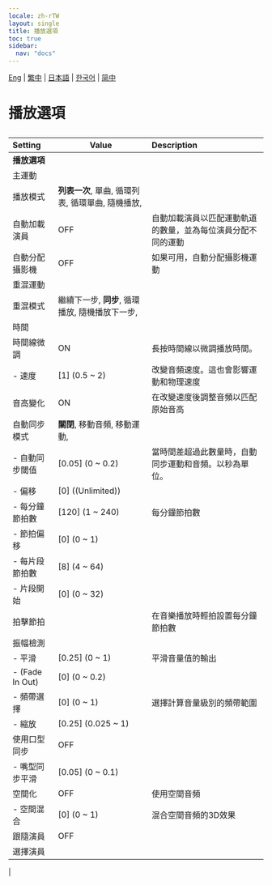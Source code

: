 ```yaml
---
locale: zh-rTW
layout: single
title: 播放選項
toc: true
sidebar:
  nav: "docs"
---
```

[Eng](/dancexr/menu/2025.4/motion/motion_loader) | [繁中](/tw/dancexr/menu/2025.4/motion/motion_loader) | [日本語](/jp/dancexr/menu/2025.4/motion/motion_loader) | [한국어](/kr/dancexr/menu/2025.4/motion/motion_loader) | [简中](/zh/dancexr/menu/2025.4/motion/motion_loader)

# 播放選項

## 

| Setting | Value | Description |
| :--- | --- | :--- |
|**播放選項** | | 
| 主運動 || 
| 播放模式 | **列表一次**, 單曲, 循環列表, 循環單曲, 隨機播放,  |  |
| 自動加載演員 | OFF | 自動加載演員以匹配運動軌道的數量，並為每位演員分配不同的運動
| 自動分配攝影機 | OFF | 如果可用，自動分配攝影機運動
| 重混運動 || 
| 重混模式 | 繼續下一步, **同步**, 循環播放, 隨機播放下一步,  |  |
| 時間 || 
| 時間線微調 | ON | 長按時間線以微調播放時間。
|- 速度 | [1] (0.5 ~ 2) | 改變音頻速度。這也會影響運動和物理速度
| 音高變化 | ON | 在改變速度後調整音頻以匹配原始音高
| 自動同步模式 | **關閉**, 移動音頻, 移動運動,  |  |
|- 自動同步閾值 | [0.05] (0 ~ 0.2) | 當時間差超過此數量時，自動同步運動和音頻。以秒為單位。
|- 偏移 | [0] ((Unlimited)) | 
|- 每分鐘節拍數 | [120] (1 ~ 240) | 每分鐘節拍數
|- 節拍偏移 | [0] (0 ~ 1) | 
|- 每片段節拍數 | [8] (4 ~ 64) | 
|- 片段開始 | [0] (0 ~ 32) | 
| 拍擊節拍 || 在音樂播放時輕拍設置每分鐘節拍數
| 振幅檢測 || 
|- 平滑 | [0.25] (0 ~ 1) | 平滑音量值的輸出
|- (Fade In Out) | [0] (0 ~ 0.2) | 
|- 頻帶選擇 | [0] (0 ~ 1) | 選擇計算音量級別的頻帶範圍
|- 縮放 | [0.25] (0.025 ~ 1) | 
| 使用口型同步 | OFF | 
|- 嘴型同步平滑 | [0.05] (0 ~ 0.1) | 
| 空間化 | OFF | 使用空間音頻
|- 空間混合 | [0] (0 ~ 1) | 混合空間音頻的3D效果
| 跟隨演員 | OFF | 
| 選擇演員 |  |  |
|
